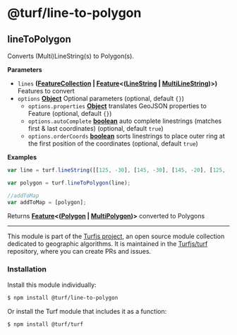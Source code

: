# @turf/line-to-polygon

<!-- Generated by documentation.js. Update this documentation by updating the source code. -->

## lineToPolygon

Converts (Multi)LineString(s) to Polygon(s).

**Parameters**

-   `lines` **([FeatureCollection](http://geojson.org/geojson-spec.html#feature-collection-objects) \| [Feature](http://geojson.org/geojson-spec.html#feature-objects)&lt;([LineString](http://geojson.org/geojson-spec.html#linestring) \| [MultiLineString](http://geojson.org/geojson-spec.html#multilinestring))>)** Features to convert
-   `options` **[Object](https://developer.mozilla.org/en-US/docs/Web/JavaScript/Reference/Global_Objects/Object)** Optional parameters (optional, default `{}`)
    -   `options.properties` **[Object](https://developer.mozilla.org/en-US/docs/Web/JavaScript/Reference/Global_Objects/Object)** translates GeoJSON properties to Feature (optional, default `{}`)
    -   `options.autoComplete` **[boolean](https://developer.mozilla.org/en-US/docs/Web/JavaScript/Reference/Global_Objects/Boolean)** auto complete linestrings (matches first & last coordinates) (optional, default `true`)
    -   `options.orderCoords` **[boolean](https://developer.mozilla.org/en-US/docs/Web/JavaScript/Reference/Global_Objects/Boolean)** sorts linestrings to place outer ring at the first position of the coordinates (optional, default `true`)

**Examples**

```javascript
var line = turf.lineString([[125, -30], [145, -30], [145, -20], [125, -20], [125, -30]]);

var polygon = turf.lineToPolygon(line);

//addToMap
var addToMap = [polygon];
```

Returns **[Feature](http://geojson.org/geojson-spec.html#feature-objects)&lt;([Polygon](http://geojson.org/geojson-spec.html#polygon) \| [MultiPolygon](http://geojson.org/geojson-spec.html#multipolygon))>** converted to Polygons

<!-- This file is automatically generated. Please don't edit it directly:
if you find an error, edit the source file (likely index.js), and re-run
./scripts/generate-readmes in the turf project. -->

---

This module is part of the [Turfjs project](http://turfjs.org/), an open source
module collection dedicated to geographic algorithms. It is maintained in the
[Turfjs/turf](https://github.com/Turfjs/turf) repository, where you can create
PRs and issues.

### Installation

Install this module individually:

```sh
$ npm install @turf/line-to-polygon
```

Or install the Turf module that includes it as a function:

```sh
$ npm install @turf/turf
```
